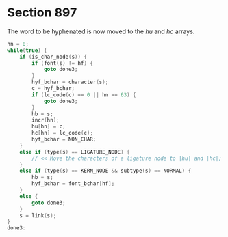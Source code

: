 # Section 897

The word to be hyphenated is now moved to the *hu* and *hc* arrays.

```c << Skip to node |hb|, putting letters into |hu| and |hc| >>=
hn = 0;
while(true) {
    if (is_char_node(s)) {
        if (font(s) != hf) {
            goto done3;
        }
        hyf_bchar = character(s);
        c = hyf_bchar;
        if (lc_code(c) == 0 || hn == 63) {
            goto done3;
        }
        hb = s;
        incr(hn);
        hu[hn] = c;
        hc[hn] = lc_code(c);
        hyf_bchar = NON_CHAR;
    }
    else if (type(s) == LIGATURE_NODE) {
        // << Move the characters of a ligature node to |hu| and |hc|; but |goto done3| if they are not all letters >>
    }
    else if (type(s) == KERN_NODE && subtype(s) == NORMAL) {
        hb = s;
        hyf_bchar = font_bchar[hf];
    }
    else {
        goto done3;
    }
    s = link(s);
}
done3:
```
